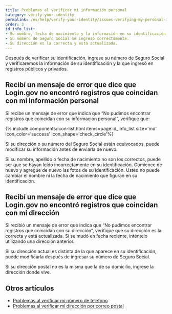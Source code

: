 ```yaml
---
title: Problemas al verificar mi información personal
category: verify-your-identity
permalink: /es/help/verify-your-identity/issues-verifying-my-personal-information/
order: 3
id_info_list:
- Su nombre, fecha de nacimiento y la información en su identificación están escritos correctamente.
- Su número de Seguro Social se ingresó correctamente.
- Su dirección es la correcta y está actualizada.
---
```


Después de verificar su identificación, ingrese su número de Seguro Social y verificaremos la información de su identificación y la que ingresó en registros públicos y privados.

## Recibí un mensaje de error que dice que Login.gov no encontró registros que coincidan con mi información personal

Si recibe un mensaje de error que indica que “No pudimos encontrar registros que coincidan con su información personal”, verifique que:

{% include components/icon-list.html items=page.id_info_list size='md' icon_color='success' icon_shape='check_circle'%}

Si su dirección o su número del Seguro Social están equivocados, puede modificar su información antes de enviarla de nuevo.

Si su nombre, apellido o fecha de nacimiento no son los correctos, puede ser que se hayan leído incorrectamente en su identificación. Comience de nuevo y agregue de nuevo las fotos de su identificación. Usted no puede cambiar el nombre ni la fecha de nacimiento que figuran en su identificación.

## Recibí un mensaje de error que dice que Login.gov no encontró registros que coincidan con mi dirección

Si recibió un mensaje de error que indica que “No pudimos encontrar registros que coincidan con su dirección”, verifique que su dirección es la correcta y está actualizada. Si se mudó en fecha reciente, inténtelo utilizando una dirección anterior.

Si su dirección actual es distinta de la que aparece en su identificación, puede modificarla después de ingresar su número de Seguro Social.

Si su dirección postal no es la misma que la de su domicilio, ingrese la dirección donde vive.


## Otros artículos

* [Problemas al verificar mi número de teléfono](/es/help/verify-your-identity/phone-number/)
* [Problemas al verificar mi dirección por correo postal](/es/help/verify-your-identity/verify-your-address-by-mail/)
